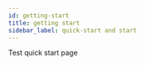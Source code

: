```yaml
---
id: getting-start
title: getting start
sidebar_label: quick-start and start
---
```


Test quick start page